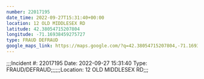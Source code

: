```yaml
---
number: 22017195
date_time: 2022-09-27T15:31:40+00:00
location: 12 OLD MIDDLESEX RD
latitude: 42.38054715207804
longitude: -71.16938459275727
type: FRAUD DEFRAUD
google_maps_link: https://maps.google.com/?q=42.38054715207804,-71.16938459275727
---
```


;;;Incident #: 22017195   Date: 2022-09-27 15:31:40   Type: FRAUD/DEFRAUD;;;;;;Location: 12 OLD MIDDLESEX RD;;;
